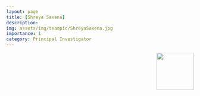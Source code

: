 ```yaml
---
layout: page
title: [Shreya Saxena]
description: 
img: assets/img/teampic/ShreyaSaxena.jpg
importance: 1
category: Principal Investigator
---
```

<img align="right" width="100" height="100" src="site.url/assets/img/teampic/ShreyaSaxena.jpg">
